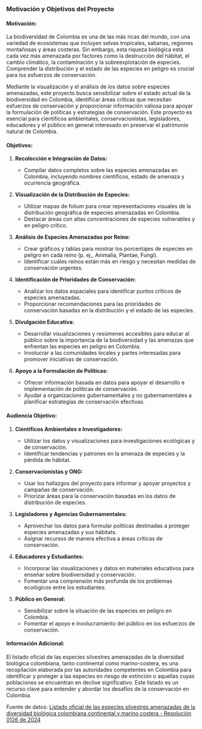 ### Motivación y Objetivos del Proyecto

#### Motivación:

La biodiversidad de Colombia es una de las más ricas del mundo, con una variedad de ecosistemas que incluyen selvas tropicales, sabanas, regiones montañosas y áreas costeras. Sin embargo, esta riqueza biológica está cada vez más amenazada por factores como la destrucción del hábitat, el cambio climático, la contaminación y la sobreexplotación de especies. Comprender la distribución y el estado de las especies en peligro es crucial para los esfuerzos de conservación.

Mediante la visualización y el análisis de los datos sobre especies amenazadas, este proyecto busca sensibilizar sobre el estado actual de la biodiversidad en Colombia, identificar áreas críticas que necesitan esfuerzos de conservación y proporcionar información valiosa para apoyar la formulación de políticas y estrategias de conservación. Este proyecto es esencial para científicos ambientales, conservacionistas, legisladores, educadores y el público en general interesado en preservar el patrimonio natural de Colombia.

#### Objetivos:

1. **Recolección e Integración de Datos:**
   - Compilar datos completos sobre las especies amenazadas en Colombia, incluyendo nombres científicos, estado de amenaza y ocurrencia geográfica.

2. **Visualización de la Distribución de Especies:**
   - Utilizar mapas de folium para crear representaciones visuales de la distribución geográfica de especies amenazadas en Colombia.
   - Destacar áreas con altas concentraciones de especies vulnerables y en peligro crítico.

3. **Análisis de Especies Amenazadas por Reino:**
   - Crear gráficos y tablas para mostrar los porcentajes de especies en peligro en cada reino (p. ej., Animalia, Plantae, Fungi).
   - Identificar cuáles reinos están más en riesgo y necesitan medidas de conservación urgentes.

4. **Identificación de Prioridades de Conservación:**
   - Analizar los datos espaciales para identificar puntos críticos de especies amenazadas.
   - Proporcionar recomendaciones para las prioridades de conservación basadas en la distribución y el estado de las especies.

5. **Divulgación Educativa:**
   - Desarrollar visualizaciones y resúmenes accesibles para educar al público sobre la importancia de la biodiversidad y las amenazas que enfrentan las especies en peligro en Colombia.
   - Involucrar a las comunidades locales y partes interesadas para promover iniciativas de conservación.

6. **Apoyo a la Formulación de Políticas:**
   - Ofrecer información basada en datos para apoyar el desarrollo e implementación de políticas de conservación.
   - Ayudar a organizaciones gubernamentales y no gubernamentales a planificar estrategias de conservación efectivas.

#### Audiencia Objetivo:

1. **Científicos Ambientales e Investigadores:**
   - Utilizar los datos y visualizaciones para investigaciones ecológicas y de conservación.
   - Identificar tendencias y patrones en la amenaza de especies y la pérdida de hábitat.

2. **Conservacionistas y ONG:**
   - Usar los hallazgos del proyecto para informar y apoyar proyectos y campañas de conservación.
   - Priorizar áreas para la conservación basadas en los datos de distribución de especies.

3. **Legisladores y Agencias Gubernamentales:**
   - Aprovechar los datos para formular políticas destinadas a proteger especies amenazadas y sus hábitats.
   - Asignar recursos de manera efectiva a áreas críticas de conservación.

4. **Educadores y Estudiantes:**
   - Incorporar las visualizaciones y datos en materiales educativos para enseñar sobre biodiversidad y conservación.
   - Fomentar una comprensión más profunda de los problemas ecológicos entre los estudiantes.

5. **Público en General:**
   - Sensibilizar sobre la situación de las especies en peligro en Colombia.
   - Fomentar el apoyo e involucramiento del público en los esfuerzos de conservación.

#### Información Adicional:

El listado oficial de las especies silvestres amenazadas de la diversidad biológica colombiana, tanto continental como marino-costera, es una recopilación elaborada por las autoridades competentes en Colombia para identificar y proteger a las especies en riesgo de extinción o aquellas cuyas poblaciones se encuentran en declive significativo. Este listado es un recurso clave para entender y abordar los desafíos de la conservación en Colombia.

Fuente de datos: [Listado oficial de las especies silvestres amenazadas de la diversidad biológica colombiana continental y marino costera - Resolución 0126 de 2024](https://www.datos.gov.co/Ambiente-y-Desarrollo-Sostenible/Listado-oficial-de-las-especies-silvestres-amenaza/wizt-zh64/about_data)